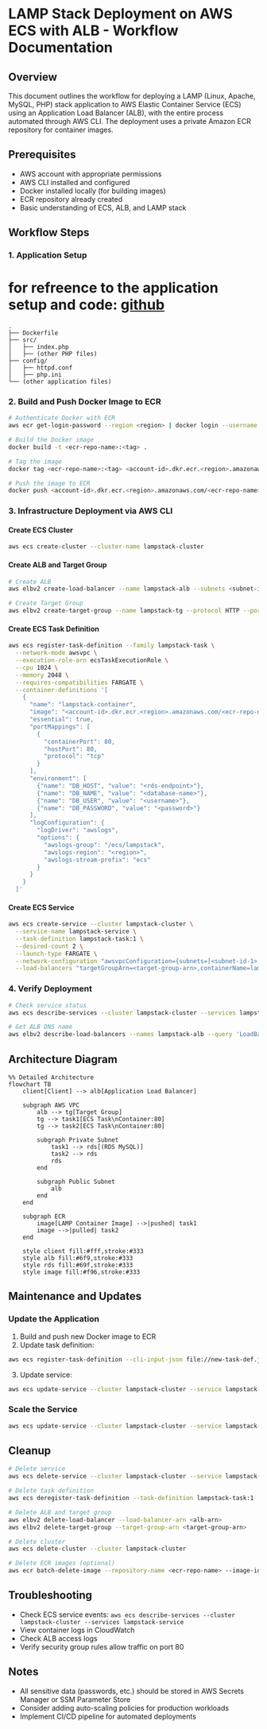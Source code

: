 # LAMP Stack Deployment on AWS ECS with ALB - Workflow Documentation

## Overview
This document outlines the workflow for deploying a LAMP (Linux, Apache, MySQL, PHP) stack application to AWS Elastic Container Service (ECS) using an Application Load Balancer (ALB), with the entire process automated through AWS CLI. The deployment uses a private Amazon ECR repository for container images.

## Prerequisites
- AWS account with appropriate permissions
- AWS CLI installed and configured
- Docker installed locally (for building images)
- ECR repository already created
- Basic understanding of ECS, ALB, and LAMP stack

## Workflow Steps

### 1. Application Setup
# for refreence to the application setup and code: [github](github.com)
```
.
├── Dockerfile
├── src/
│   ├── index.php
│   ├── (other PHP files)
├── config/
│   ├── httpd.conf
│   ├── php.ini
└── (other application files)
```

### 2. Build and Push Docker Image to ECR
```bash
# Authenticate Docker with ECR
aws ecr get-login-password --region <region> | docker login --username AWS --password-stdin <account-id>.dkr.ecr.<region>.amazonaws.com

# Build the Docker image
docker build -t <ecr-repo-name>:<tag> .

# Tag the image
docker tag <ecr-repo-name>:<tag> <account-id>.dkr.ecr.<region>.amazonaws.com/<ecr-repo-name>:<tag>

# Push the image to ECR
docker push <account-id>.dkr.ecr.<region>.amazonaws.com/<ecr-repo-name>:<tag>
```

### 3. Infrastructure Deployment via AWS CLI

#### Create ECS Cluster
```bash
aws ecs create-cluster --cluster-name lampstack-cluster
```

#### Create ALB and Target Group
```bash
# Create ALB
aws elbv2 create-load-balancer --name lampstack-alb --subnets <subnet-id-1> <subnet-id-2> --security-groups <security-group-id>

# Create Target Group
aws elbv2 create-target-group --name lampstack-tg --protocol HTTP --port 80 --vpc-id <vpc-id> --target-type ip --health-check-path /health
```

#### Create ECS Task Definition
```bash
aws ecs register-task-definition --family lampstack-task \
  --network-mode awsvpc \
  --execution-role-arn ecsTaskExecutionRole \
  --cpu 1024 \
  --memory 2048 \
  --requires-compatibilities FARGATE \
  --container-definitions '[
    {
      "name": "lampstack-container",
      "image": "<account-id>.dkr.ecr.<region>.amazonaws.com/<ecr-repo-name>:<tag>",
      "essential": true,
      "portMappings": [
        {
          "containerPort": 80,
          "hostPort": 80,
          "protocol": "tcp"
        }
      ],
      "environment": [
        {"name": "DB_HOST", "value": "<rds-endpoint>"},
        {"name": "DB_NAME", "value": "<database-name>"},
        {"name": "DB_USER", "value": "<username>"},
        {"name": "DB_PASSWORD", "value": "<password>"}
      ],
      "logConfiguration": {
        "logDriver": "awslogs",
        "options": {
          "awslogs-group": "/ecs/lampstack",
          "awslogs-region": "<region>",
          "awslogs-stream-prefix": "ecs"
        }
      }
    }
  ]'
```

#### Create ECS Service
```bash
aws ecs create-service --cluster lampstack-cluster \
  --service-name lampstack-service \
  --task-definition lampstack-task:1 \
  --desired-count 2 \
  --launch-type FARGATE \
  --network-configuration "awsvpcConfiguration={subnets=[<subnet-id-1>,<subnet-id-2>],securityGroups=[<security-group-id>],assignPublicIp=ENABLED}" \
  --load-balancers "targetGroupArn=<target-group-arn>,containerName=lampstack-container,containerPort=80"
```

### 4. Verify Deployment
```bash
# Check service status
aws ecs describe-services --cluster lampstack-cluster --services lampstack-service

# Get ALB DNS name
aws elbv2 describe-load-balancers --names lampstack-alb --query 'LoadBalancers[0].DNSName' --output text
```

## Architecture Diagram


```mermaid
%% Detailed Architecture
flowchart TB
    client[Client] --> alb[Application Load Balancer]
    
    subgraph AWS VPC
        alb --> tg[Target Group]
        tg --> task1[ECS Task\nContainer:80]
        tg --> task2[ECS Task\nContainer:80]
        
        subgraph Private Subnet
            task1 --> rds[(RDS MySQL)]
            task2 --> rds
            rds
        end
        
        subgraph Public Subnet
            alb
        end
    end
    
    subgraph ECR
        image[LAMP Container Image] -->|pushed| task1
        image -->|pulled| task2
    end
    
    style client fill:#fff,stroke:#333
    style alb fill:#6f9,stroke:#333
    style rds fill:#69f,stroke:#333
    style image fill:#f96,stroke:#333
```



## Maintenance and Updates

### Update the Application
1. Build and push new Docker image to ECR
2. Update task definition:
```bash
aws ecs register-task-definition --cli-input-json file://new-task-def.json
```
3. Update service:
```bash
aws ecs update-service --cluster lampstack-cluster --service lampstack-service --task-definition lampstack-task:2
```

### Scale the Service
```bash
aws ecs update-service --cluster lampstack-cluster --service lampstack-service --desired-count 4
```

## Cleanup
```bash
# Delete service
aws ecs delete-service --cluster lampstack-cluster --service lampstack-service --force

# Delete task definition
aws ecs deregister-task-definition --task-definition lampstack-task:1

# Delete ALB and target group
aws elbv2 delete-load-balancer --load-balancer-arn <alb-arn>
aws elbv2 delete-target-group --target-group-arn <target-group-arn>

# Delete cluster
aws ecs delete-cluster --cluster lampstack-cluster

# Delete ECR images (optional)
aws ecr batch-delete-image --repository-name <ecr-repo-name> --image-ids imageTag=<tag>
```

## Troubleshooting
- Check ECS service events: `aws ecs describe-services --cluster lampstack-cluster --services lampstack-service`
- View container logs in CloudWatch
- Check ALB access logs
- Verify security group rules allow traffic on port 80

## Notes
- All sensitive data (passwords, etc.) should be stored in AWS Secrets Manager or SSM Parameter Store
- Consider adding auto-scaling policies for production workloads
- Implement CI/CD pipeline for automated deployments